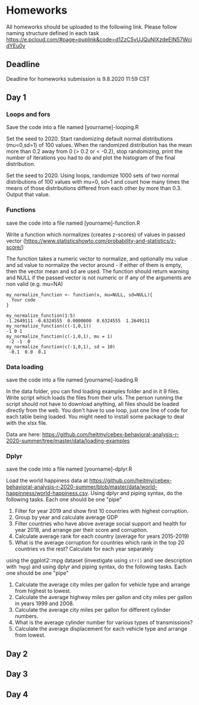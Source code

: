 # Homeworks
All homeworks should be uploaded to the following link. Please follow naming structure defined in each task
https://e.pcloud.com/#page=puplink&code=d1ZzC5vUJQuNIXzdeEIN57WcjdYEu0y

## Deadline
Deadline for homeworks submission is 9.8.2020 11:59 CST

## Day 1

### Loops and fors
Save the code into a file named [yourname]-looping.R

Set the seed to 2020. Start randomizing default normal distributions (mu=0,sd=1) of 100 values. When the randomized distribution has the mean more than 0.2 away from 0 (> 0.2 or < -0.2), stop randomizing, print the number of iterations you had to do and plot the histogram of the final distribution.

Set the seed to 2020. Using loops, randomize 1000 sets of two normal distributions of 100 values with mu=0, sd=1 and count how many times the means of those distributions differed from each other by more than 0.3. Output that value.

### Functions

save the code into a file named [yourname]-function.R

Write a function which normalizes (creates z-scores) of values in passed vector (https://www.statisticshowto.com/probability-and-statistics/z-score/)

The function takes a numeric vector to normalize, and optionally mu value and sd value to normalize the vector around - if either of them is empty, then the vector mean and sd are used. The function should return warning and NULL if the passed vector is not numeric or if any of the arguments are non valid (e.g. mu=NA)

```
my_normalize_function <- function(x, mu=NULL, sd=NULL){
  Your code
}

my_normalize_function(1:5)
-1.2649111 -0.6324555  0.0000000  0.6324555  1.2649111
my_normalize_function(c(-1,0,1))
-1 0 1
my_normalize_function(c(-1,0,1), mu = 1)
 -2 -1  0
my_normalize_function(c(-1,0,1), sd = 10)
 -0.1  0.0  0.1
```

### Data loading
save the code into a file named [yourname]-loading.R

In the data folder, you can find loading examples folder and in it 9 files. Write script which loads the files from their urls. The person running the script should not have to download anything, all files should be loaded directly from the web. You don't have to use loop, just one line of code for each table being loaded. You might need to install some package to deal with the xlsx file.

Data are here: https://github.com/hejtmy/cebex-behavioral-analysis-r-2020-summer/tree/master/data/loading-examples

### Dplyr 
save the code into a file named [yourname]-dplyr.R

Load the world happiness data at https://github.com/hejtmy/cebex-behavioral-analysis-r-2020-summer/blob/master/data/world-happinness/world-happiness.csv. Using dplyr and piping syntax, do the following tasks. Each one should be one "pipe"

1. Filter for year 2019 and show first 10 countries with highest corruption.
2. Group by year and calculate average GDP
3. Filter countries who have above average social support and health for year 2018, and arrange per their score and corruption.
4. Calculate average rank for each country (average for years 2015-2019)
5. What is the average corruption for countries which rank in the top 20 countries vs the rest? Calculate for each year separately

using the ggplot2::mpg dataset (investigate using `str()` and see description with `?mpg`) and using dplyr and piping syntax, do the following tasks. Each one should be one "pipe"
1. Calculate the average city miles per gallon for vehicle type and arrange from highest to lowest.
2. Calculate the average highway miles per gallon and city miles per gallon in years 1999 and 2008.
3. Calculate the average city miles per gallon for different cylinder numbers.
4. What is the average cylinder number for various types of transmissions?
5. Calculate the average displacement for each vehicle type and arrange from lowest.

## Day 2

## Day 3

## Day 4